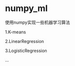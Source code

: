 # numpy_ml
使用numpy实现一些机器学习算法                           

  1.K-means
 
  2.LinearRegression
  
  3.LogisticRegression

...
